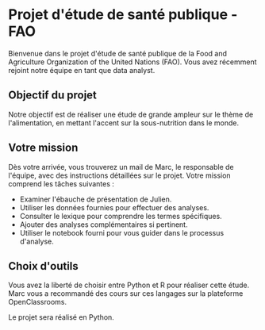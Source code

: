 # Projet d'étude de santé publique - FAO

Bienvenue dans le projet d'étude de santé publique de la Food and Agriculture Organization of the United Nations (FAO). Vous avez récemment rejoint notre équipe en tant que data analyst.

## Objectif du projet

Notre objectif est de réaliser une étude de grande ampleur sur le thème de l'alimentation, en mettant l'accent sur la sous-nutrition dans le monde.

## Votre mission

Dès votre arrivée, vous trouverez un mail de Marc, le responsable de l'équipe, avec des instructions détaillées sur le projet. Votre mission comprend les tâches suivantes :

- Examiner l'ébauche de présentation de Julien.
- Utiliser les données fournies pour effectuer des analyses.
- Consulter le lexique pour comprendre les termes spécifiques.
- Ajouter des analyses complémentaires si pertinent.
- Utiliser le notebook fourni pour vous guider dans le processus d'analyse.

## Choix d'outils

Vous avez la liberté de choisir entre Python et R pour réaliser cette étude. Marc vous a recommandé des cours sur ces langages sur la plateforme OpenClassrooms.

Le projet sera réalisé en Python.
